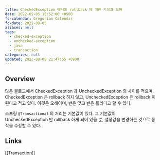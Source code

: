 ```yaml
---
title: CheckedException 에서의 rollback 에 대한 사실과 오해
date: 2022-09-05 15:52:00 +0900
fc-calendar: Gregorian Calendar
fc-date: 2022-09-05
aliases: null
tags:
  - checked-exception
  - unchecked-exception
  - java
  - transaction
categories: null
updated: 2023-08-08 21:47:55 +0900
---
```


## Overview

많은 블로그에서 CheckedException 과 UncheckedException 의 차이를 적으며, CheckedException 은 rollback 하지 않고, UncheckedException 은 rollback 이 된다고 적고 있다. 이것은 오해이며, 반은 맞고 반은 틀리다고 할 수 있다.

스프링 `@Transactional` 의 처리는 기본값이 있다. 그 기본값이 UncheckedException 만 rollback 하게 되어 있을 뿐, 설정값을 변경하는 것으로 동작을 수정할 수 있다.

## Links

[[Transaction]]